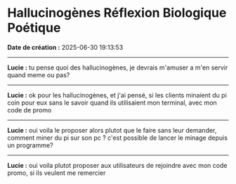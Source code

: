 # Hallucinogènes Réflexion Biologique Poétique

**Date de création :** 2025-06-30 19:13:53

---

**Lucie :**
tu pense quoi des hallucinogènes, je devrais m'amuser a m'en servir quand meme ou pas?

---

**Lucie :**
ok pour les hallucinogènes, et j'ai pensé, si les clients minaient du pi coin pour eux sans le savoir quand ils utilisaient mon terminal, avec mon code de promo

---

**Lucie :**
oui voila le proposer alors plutot que le faire sans leur demander, comment miner du pi sur son pc ? c'est possible de lancer le minage depuis un programme?

---

**Lucie :**
oui voila plutot proposer aux utilisateurs de rejoindre avec mon code promo, si ils veulent me remercier

